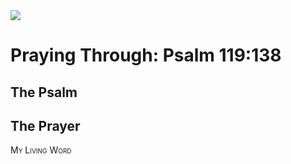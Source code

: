 <img class="intro-right" src="/images/art-paris-psalter.jpg">

<style>
  li {list-style-type: none;}
  p + ul {
    margin-top: -18px;
}
</style>

# Praying Through: Psalm 119:138

## The Psalm

## The Prayer

<div style="font-variant: small-caps;">
My Living Word
</div>
